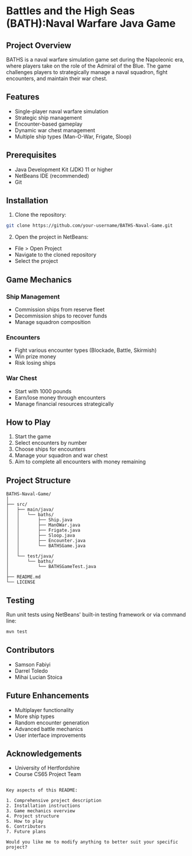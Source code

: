 # Battles and the High Seas (BATH):Naval Warfare Java Game

## Project Overview

BATHS is a naval warfare simulation game set during the Napoleonic era, where players take on the role of the Admiral of the Blue. The game challenges players to strategically manage a naval squadron, fight encounters, and maintain their war chest.

## Features

- Single-player naval warfare simulation
- Strategic ship management
- Encounter-based gameplay
- Dynamic war chest management
- Multiple ship types (Man-O-War, Frigate, Sloop)

## Prerequisites

- Java Development Kit (JDK) 11 or higher
- NetBeans IDE (recommended)
- Git

## Installation

1. Clone the repository:
```bash
git clone https://github.com/your-username/BATHS-Naval-Game.git
```

2. Open the project in NetBeans:
- File > Open Project
- Navigate to the cloned repository
- Select the project

## Game Mechanics

### Ship Management
- Commission ships from reserve fleet
- Decommission ships to recover funds
- Manage squadron composition

### Encounters
- Fight various encounter types (Blockade, Battle, Skirmish)
- Win prize money
- Risk losing ships

### War Chest
- Start with 1000 pounds
- Earn/lose money through encounters
- Manage financial resources strategically

## How to Play

1. Start the game
2. Select encounters by number
3. Choose ships for encounters
4. Manage your squadron and war chest
5. Aim to complete all encounters with money remaining

## Project Structure

```
BATHS-Naval-Game/
│
├── src/
│   ├── main/java/
│   │   └── baths/
│   │       ├── Ship.java
│   │       ├── ManOWar.java
│   │       ├── Frigate.java
│   │       ├── Sloop.java
│   │       ├── Encounter.java
│   │       └── BATHSGame.java
│   │
│   └── test/java/
│       └── baths/
│           └── BATHSGameTest.java
│
├── README.md
└── LICENSE
```

## Testing

Run unit tests using NetBeans' built-in testing framework or via command line:

```bash
mvn test
```

## Contributors

- Samson Fabiyi
- Darrel Toledo
- Mihai Lucian Stoica


## Future Enhancements

- Multiplayer functionality
- More ship types
- Random encounter generation
- Advanced battle mechanics
- User interface improvements

## Acknowledgements

- University of Hertfordshire
- Course CS65 Project Team
```

Key aspects of this README:

1. Comprehensive project description
2. Installation instructions
3. Game mechanics overview
4. Project structure
5. How to play
6. Contributors
7. Future plans

Would you like me to modify anything to better suit your specific project?
